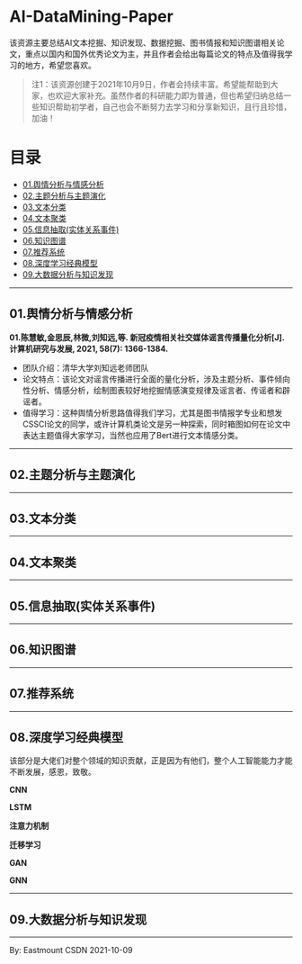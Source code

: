 # AI-DataMining-Paper
该资源主要总结AI文本挖掘、知识发现、数据挖掘、图书情报和知识图谱相关论文，重点以国内和国外优秀论文为主，并且作者会给出每篇论文的特点及值得我学习的地方，希望您喜欢。

> 注1：该资源创建于2021年10月9日，作者会持续丰富。希望能帮助到大家，也欢迎大家补充。虽然作者的科研能力即为普通，但也希望归纳总结一些知识帮助初学者，自己也会不断努力去学习和分享新知识，且行且珍惜，加油！


# 目录

- [01.舆情分析与情感分析](##01.舆情分析与情感分析)
- [02.主题分析与主题演化](##02.主题分析与主题演化)
- [03.文本分类](##03.文本分类)
- [04.文本聚类](##04.文本聚类)
- [05.信息抽取(实体关系事件)](##05.信息抽取(实体关系事件))
- [06.知识图谱](##06.知识图谱)
- [07.推荐系统](##07.推荐系统)
- [08.深度学习经典模型](##08.深度学习经典模型)
- [09.大数据分析与知识发现](##09.大数据分析与知识发现)


<a name="01.舆情分析与情感分析"></a>

---

## 01.舆情分析与情感分析


**01.陈慧敏,金思辰,林微,刘知远,等. 新冠疫情相关社交媒体谣言传播量化分析[J]. 计算机研究与发展, 2021, 58(7): 1366-1384.**
- 团队介绍：清华大学刘知远老师团队
- 论文特点：该论文对谣言传播进行全面的量化分析，涉及主题分析、事件倾向性分析、情感分析，绘制图表较好地挖掘情感演变规律及谣言者、传谣者和辟谣者。
- 值得学习：这种舆情分析思路值得我们学习，尤其是图书情报学专业和想发CSSCI论文的同学，或许计算机类论文是另一种探索，同时箱图如何在论文中表达主题值得大家学习，当然也应用了Bert进行文本情感分类。



---

## 02.主题分析与主题演化


---

## 03.文本分类

---

## 04.文本聚类


---


## 05.信息抽取(实体关系事件)

---

## 06.知识图谱


---

## 07.推荐系统

---


## 08.深度学习经典模型

该部分是大佬们对整个领域的知识贡献，正是因为有他们，整个人工智能能力才能不断发展，感恩，致敬。

**CNN**

**LSTM**

**注意力机制**

**迁移学习**

**GAN**

**GNN**





---

## 09.大数据分析与知识发现



----

By: Eastmount CSDN 2021-10-09
